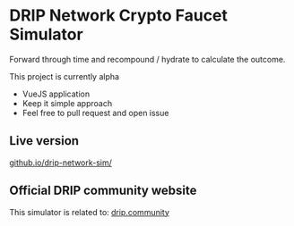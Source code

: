 # DRIP Network Crypto Faucet Simulator
Forward through time and recompound / hydrate to calculate the outcome.

This project is currently alpha

* VueJS application
* Keep it simple approach
* Feel free to pull request and open issue

## Live version
[github.io/drip-network-sim/](https://notio-ca.github.io/drip-network-sim/)

## Official DRIP community website
This simulator is related to: [drip.community](https://drip.community/faucet)
